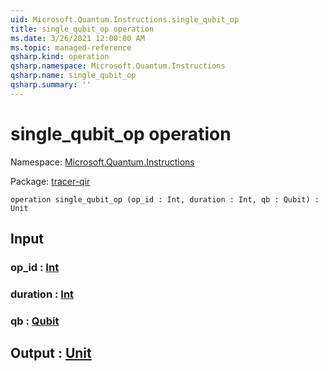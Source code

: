 ```yaml
---
uid: Microsoft.Quantum.Instructions.single_qubit_op
title: single_qubit_op operation
ms.date: 3/26/2021 12:00:00 AM
ms.topic: managed-reference
qsharp.kind: operation
qsharp.namespace: Microsoft.Quantum.Instructions
qsharp.name: single_qubit_op
qsharp.summary: ''
---
```


# single_qubit_op operation

Namespace: [Microsoft.Quantum.Instructions](xref:Microsoft.Quantum.Instructions)

Package: [tracer-qir](https://nuget.org/packages/tracer-qir)




```qsharp
operation single_qubit_op (op_id : Int, duration : Int, qb : Qubit) : Unit
```


## Input

### op_id : [Int](xref:microsoft.quantum.lang-ref.int)




### duration : [Int](xref:microsoft.quantum.lang-ref.int)




### qb : [Qubit](xref:microsoft.quantum.lang-ref.qubit)





## Output : [Unit](xref:microsoft.quantum.lang-ref.unit)

